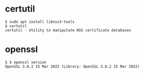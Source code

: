 # certutil
```
$ sudo apt install libnss3-tools
$ certutil
certutil - Utility to manipulate NSS certificate databases
```

# openssl
```
$ $ openssl version
OpenSSL 3.0.2 15 Mar 2022 (Library: OpenSSL 3.0.2 15 Mar 2022)

```